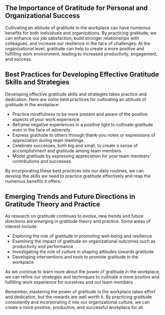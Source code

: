 
The Importance of Gratitude for Personal and Organizational Success
-------------------------------------------------------------------

Cultivating an attitude of gratitude in the workplace can have numerous benefits for both individuals and organizations. By practicing gratitude, we can enhance our job satisfaction, build stronger relationships with colleagues, and increase our resilience in the face of challenges. At the organizational level, gratitude can help to create a more positive and fulfilling work environment, leading to increased productivity, engagement, and success.

Best Practices for Developing Effective Gratitude Skills and Strategies
-----------------------------------------------------------------------

Developing effective gratitude skills and strategies takes practice and dedication. Here are some best practices for cultivating an attitude of gratitude in the workplace:

* Practice mindfulness to be more present and aware of the positive aspects of your work experience.
* Reframe negative experiences in a positive light to cultivate gratitude even in the face of adversity.
* Express gratitude to others through thank-you notes or expressions of appreciation during team meetings.
* Celebrate successes, both big and small, to create a sense of accomplishment and gratitude among team members.
* Model gratitude by expressing appreciation for your team members' contributions and successes.

By incorporating these best practices into our daily routines, we can develop the skills we need to practice gratitude effectively and reap the numerous benefits it offers.

Emerging Trends and Future Directions in Gratitude Theory and Practice
----------------------------------------------------------------------

As research on gratitude continues to evolve, new trends and future directions are emerging in gratitude theory and practice. Some areas of interest include:

* Exploring the role of gratitude in promoting well-being and resilience
* Examining the impact of gratitude on organizational outcomes such as productivity and performance
* Investigating the role of culture in shaping attitudes towards gratitude
* Developing interventions and tools to promote gratitude in the workplace

As we continue to learn more about the power of gratitude in the workplace, we can refine our strategies and techniques to cultivate a more positive and fulfilling work experience for ourselves and our team members.

Remember, mastering the power of gratitude in the workplace takes effort and dedication, but the rewards are well worth it. By practicing gratitude consistently and incorporating it into our organizational culture, we can create a more positive, productive, and successful workplace for all.
